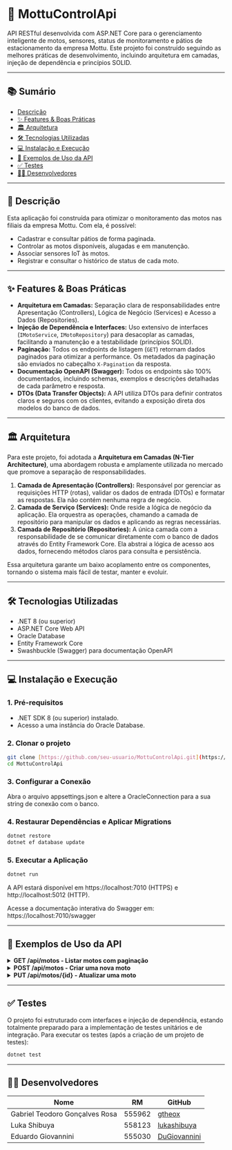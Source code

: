 # 🚀 MottuControlApi

API RESTful desenvolvida com ASP.NET Core para o gerenciamento inteligente de motos, sensores, status de monitoramento e pátios de estacionamento da empresa Mottu. Este projeto foi construído seguindo as melhores práticas de desenvolvimento, incluindo arquitetura em camadas, injeção de dependência e princípios SOLID.

---

## 📚 Sumário

- [Descrição](#-descrição)
- [✨ Features & Boas Práticas](#-features--boas-práticas)
- [🏛️ Arquitetura](#️-arquitetura)
- [🛠️ Tecnologias Utilizadas](#️-tecnologias-utilizadas)
- [💻 Instalação e Execução](#-instalação-e-execução)
- [📡 Exemplos de Uso da API](#-exemplos-de-uso-da-api)
- [✅ Testes](#-testes)
- [👨‍💻 Desenvolvedores](#-desenvolvedores)

---

## 📖 Descrição

Esta aplicação foi construída para otimizar o monitoramento das motos nas filiais da empresa Mottu. Com ela, é possível:

- Cadastrar e consultar pátios de forma paginada.
- Controlar as motos disponíveis, alugadas e em manutenção.
- Associar sensores IoT às motos.
- Registrar e consultar o histórico de status de cada moto.

---

## ✨ Features & Boas Práticas

- **Arquitetura em Camadas:** Separação clara de responsabilidades entre Apresentação (Controllers), Lógica de Negócio (Services) e Acesso a Dados (Repositories).
- **Injeção de Dependência e Interfaces:** Uso extensivo de interfaces (`IMotoService`, `IMotoRepository`) para desacoplar as camadas, facilitando a manutenção e a testabilidade (princípios SOLID).
- **Paginação:** Todos os endpoints de listagem (`GET`) retornam dados paginados para otimizar a performance. Os metadados da paginação são enviados no cabeçalho `X-Pagination` da resposta.
- **Documentação OpenAPI (Swagger):** Todos os endpoints são 100% documentados, incluindo schemas, exemplos e descrições detalhadas de cada parâmetro e resposta.
- **DTOs (Data Transfer Objects):** A API utiliza DTOs para definir contratos claros e seguros com os clientes, evitando a exposição direta dos modelos do banco de dados.

---

## 🏛️ Arquitetura

Para este projeto, foi adotada a **Arquitetura em Camadas (N-Tier Architecture)**, uma abordagem robusta e amplamente utilizada no mercado que promove a separação de responsabilidades.

1.  **Camada de Apresentação (Controllers):** Responsável por gerenciar as requisições HTTP (rotas), validar os dados de entrada (DTOs) e formatar as respostas. Ela não contém nenhuma regra de negócio.
2.  **Camada de Serviço (Services):** Onde reside a lógica de negócio da aplicação. Ela orquestra as operações, chamando a camada de repositório para manipular os dados e aplicando as regras necessárias.
3.  **Camada de Repositório (Repositories):** A única camada com a responsabilidade de se comunicar diretamente com o banco de dados através do Entity Framework Core. Ela abstrai a lógica de acesso aos dados, fornecendo métodos claros para consulta e persistência.

Essa arquitetura garante um baixo acoplamento entre os componentes, tornando o sistema mais fácil de testar, manter e evoluir.

---

## 🛠️ Tecnologias Utilizadas

- .NET 8 (ou superior)
- ASP.NET Core Web API
- Oracle Database
- Entity Framework Core
- Swashbuckle (Swagger) para documentação OpenAPI

---

## 💻 Instalação e Execução

### 1. Pré-requisitos

- .NET SDK 8 (ou superior) instalado.
- Acesso a uma instância do Oracle Database.

### 2. Clonar o projeto

```bash
git clone [https://github.com/seu-usuario/MottuControlApi.git](https://github.com/seu-usuario/MottuControlApi.git)
cd MottuControlApi
```

### 3. Configurar a Conexão

Abra o arquivo appsettings.json e altere a OracleConnection para a sua string de conexão com o banco.

### 4. Restaurar Dependências e Aplicar Migrations

```bash
dotnet restore
dotnet ef database update
```

### 5. Executar a Aplicação

```bash
dotnet run
```

A API estará disponível em https://localhost:7010 (HTTPS) e http://localhost:5012 (HTTP).

Acesse a documentação interativa do Swagger em: https://localhost:7010/swagger

---

## 📡 Exemplos de Uso da API

<details>
<summary><strong>GET /api/motos - Listar motos com paginação</strong></summary>

**Comando cURL:**

```bash
curl -X GET "https://localhost:7010/api/motos?pageNumber=1&pageSize=3" -k
```

**Resposta:**

Cabeçalho de Resposta `X-Pagination`:

```json
{ "TotalCount": 5, "PageSize": 3, "CurrentPage": 1, "TotalPages": 2, "HasNext": true, "HasPrevious": false }
```

Corpo da Resposta:

```json
[
  {
    "id": 1,
    "modelo": "Honda Biz 110i",
    "placa": "ABC1D23",
    "status": "Disponível",
    "patioId": 1,
    "nomePatio": "Pátio Central",
    "sensores": [...],
    "statusMonitoramentos": [...]
  }
]
```

</details>

<details>
<summary><strong>POST /api/motos - Criar uma nova moto</strong></summary>

**Comando cURL:**

```bash
curl -X POST "https://localhost:7010/api/motos" -k -H "Content-Type: application/json" -d '{
  "modelo": "Yamaha Fazer 250",
  "placa": "FAZ3R25",
  "status": "Disponível",
  "patioId": 1
}'
```

**Resposta (201 Created):**

```json
{
  "id": 6,
  "modelo": "Yamaha Fazer 250",
  "placa": "FAZ3R25",
  "status": "Disponível",
  "patioId": 1,
  "nomePatio": "Pátio Central",
  "sensores": [],
  "statusMonitoramentos": []
}
```

</details>

<details>
<summary><strong>PUT /api/motos/{id} - Atualizar uma moto</strong></summary>

**Comando cURL:**

```bash
curl -X PUT "https://localhost:7010/api/motos/1" -k -H "Content-Type: application/json" -d '{
  "modelo": "Honda Biz 110i",
  "status": "Manutenção",
  "patioId": 1
}'
```

**Resposta (200 OK):**

```json
{
  "id": 1,
  "modelo": "Honda Biz 110i",
  "placa": "ABC1D23",
  "status": "Manutenção",
  "patioId": 1
}
```

</details>

---

## ✅ Testes

O projeto foi estruturado com interfaces e injeção de dependência, estando totalmente preparado para a implementação de testes unitários e de integração. Para executar os testes (após a criação de um projeto de testes):

```bash
dotnet test
```

---

## 👨‍💻 Desenvolvedores

| Nome                           | RM     | GitHub                                          |
| ------------------------------ | ------ | ----------------------------------------------- |
| Gabriel Teodoro Gonçalves Rosa | 555962 | [gtheox](https://github.com/gtheox)             |
| Luka Shibuya                   | 558123 | [lukashibuya](https://github.com/lukashibuya)   |
| Eduardo Giovannini             | 555030 | [DuGiovannini](https://github.com/DuGiovannini) |
